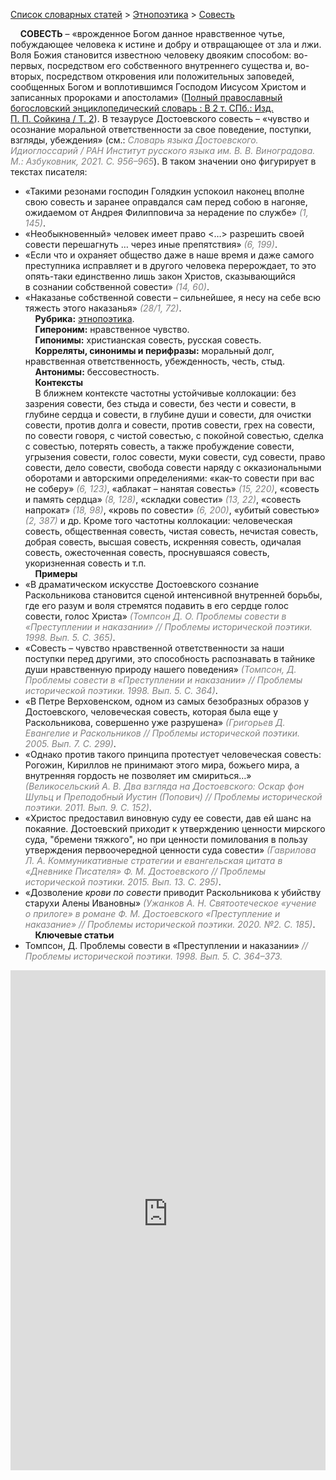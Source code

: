 <style>
st { color: Gray;
  font-style: italic;}
</style>

[Список словарных статей](https://thesaurus-dostoevsky.github.io/Thesaurus/) > [Этнопоэтика](ethnopoe.md) > [Cовесть](совесть.md) 

&nbsp;&nbsp;&nbsp;&nbsp;**СОВЕСТЬ** – «врожденное Богом данное нравственное чутье, побуждающее человека к истине и добру и отвращающее от зла и лжи. Воля Божия становится известною человеку двояким способом: во-первых, посредством его собственного внутреннего существа и, во-вторых, посредством откровения или положительных заповедей, сообщенных Богом и воплотившимся Господом Иисусом Христом и записанных пророками и апостолами» ([Полный православный богословский энциклопедический словарь : В 2 т. СПб.: Изд. П. П. Сойкина / Т. 2](https://azbyka.ru/)). В тезаурусе Достоевского совесть – «чувство и осознание моральной ответственности за свое поведение, поступки, взгляды, убеждения» (см.:<st> Словарь языка Достоевского. Идиоглоссарий / РАН Институт русского языка им. В. В. Виноградова. М.: Азбуковник, 2021. С. 956–965</st>). В таком значении оно фигурирует в текстах писателя:
* «Такими резонами господин Голядкин успокоил наконец вполне свою совесть и заранее оправдался сам перед собою в нагоняе, ожидаемом от Андрея Филипповича за нерадение по службе» <st>(1, 145)</st>.
* «Необыкновенный» человек имеет право <…> разрешить своей совести перешагнуть … через иные препятствия» <st>(6, 199)</st>.
* «Если что и охраняет общество даже в наше время и даже самого преступника исправляет и в другого человека перерождает, то это опять-таки единственно лишь закон Христов, сказывающийся в сознании собственной совести» <st>(14, 60)</st>.
* «Наказанье собственной совести – сильнейшее, я несу на себе всю тяжесть этого наказанья» <st>(28/1, 72)</st>.  
&nbsp;&nbsp;&nbsp;&nbsp;**Рубрика:** [этнопоэтика](ethnopoe.md).  
&nbsp;&nbsp;&nbsp;&nbsp;**Гипероним:** нравственное чувство.  
&nbsp;&nbsp;&nbsp;&nbsp;**Гипонимы:** христианская совесть, русская совесть.  
&nbsp;&nbsp;&nbsp;&nbsp;**Корреляты, синонимы и перифразы:** моральный долг, нравственная ответственность,  убежденность, честь, стыд.  
&nbsp;&nbsp;&nbsp;&nbsp;**Антонимы:** бессовестность.  
&nbsp;&nbsp;&nbsp;&nbsp;**Контексты**  
&nbsp;&nbsp;&nbsp;&nbsp;В ближнем контексте частотны устойчивые коллокации: без зазрения совести, без стыда и совести, без чести и совести, в глубине сердца и совести, в глубине души и совести, для очистки совести, против долга и совести,  против совести,  грех на  совести, по совести говоря,  с чистой совестью, с покойной совестью, сделка с совестью, потерять совесть, а также пробуждение совести, угрызения совести, голос совести, муки совести, суд совести, право совести, дело совести, свобода совести наряду с окказиональными оборотами и авторскими определениями:   «как-то совести при вас не соберу» <st>(6, 123)</st>, «аблакат – нанятая совесть» <st>(15, 220)</st>, «совесть и память сердца» <st>(8, 128)</st>, «складки совести» <st>(13, 22)</st>, «совесть напрокат» <st>(18, 98)</st>, «кровь по совести» <st>(6, 200)</st>, «убитый совестью» <st>(2, 387)</st> и др. Кроме того частотны коллокации: человеческая совесть,  общественная совесть, чистая совесть, нечистая совесть, добрая совесть, высшая совесть, искренняя совесть, одичалая совесть, ожесточенная совесть, проснувшаяся совесть, укоризненная совесть и т.п.  
&nbsp;&nbsp;&nbsp;&nbsp;**Примеры**  
* «В драматическом искусстве Достоевского сознание Раскольникова становится сценой интенсивной внутренней борьбы, где его разум и воля стремятся подавить в его сердце голос совести, голос Христа» <st>(Томпсон Д. О. Проблемы совести в «Преступлении и наказании» // Проблемы исторической поэтики. 1998. Вып. 5. С. 365)</st>.
* «Совесть – чувство нравственной ответственности за наши поступки перед другими, это способность распознавать в тайнике души нравственную природу нашего поведения» <st>(Томпсон, Д. Проблемы совести в «Преступлении и наказании» // Проблемы исторической поэтики. 1998. Вып. 5. С. 364)</st>.
* «В Петре Верховенском, одном из самых безобразных образов у Достоевского, человеческая совесть, которая была еще у Раскольникова, совершенно уже разрушена» <st>(Григорьев Д. Евангелие и Раскольников // Проблемы исторической поэтики. 2005. Вып. 7. С. 299)</st>.
* «Однако против такого принципа протестует человеческая совесть: Рогожин, Кириллов не принимают этого мира, божьего мира, а внутренняя гордость не позволяет им смириться…» <st>(Великосельский А. В. Два взгляда на Достоевского: Оскар фон Шульц и Преподобный Иустин (Попович) // Проблемы исторической поэтики. 2011. Вып. 9. С. 152)</st>.
* «Христос предоставил виновную суду ее совести, дав ей шанс на покаяние. Достоевский приходит к  утверждению ценности мирского суда, "бремени тяжкого", но при ценности помилования в  пользу утверждения первоочередной ценности суда совести» <st>(Гаврилова Л. А. Коммуникативные стратегии и евангельская цитата в «Дневнике Писателя» Ф. М. Достоевского // Проблемы исторической поэтики. 2015. Вып. 13. С. 295)</st>.
* «Дозволение *крови по совести* приводит Раскольникова к убийству старухи Алены Ивановны» <st>(Ужанков А. Н. Святоотеческое «учение о прилоге» в романе Ф. М. Достоевского «Преступление и наказание» // Проблемы исторической поэтики. 2020. №2. С. 185)</st>.  <br>
&nbsp;&nbsp;&nbsp;&nbsp;**Ключевые статьи**  
* Томпсон, Д. Проблемы совести в «Преступлении и наказании» <st>// Проблемы исторической поэтики. 1998. Вып. 5. С. 364–373.</st>

<iframe src="https://thesaurus-dostoevsky.github.io/nk/совесть.html" style="border:0px;width:100%;height:800px" allowfullscreen="true" webkitallowfullscreen="true" mozallowfullscreen="true">

